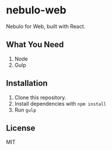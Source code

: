 # nebulo-web

Nebulo for Web, built with React.

## What You Need
1. Node
2. Gulp

## Installation
1. Clone this repository.
2. Install dependencies with `npm install`
3. Run `gulp`

## License
MIT
